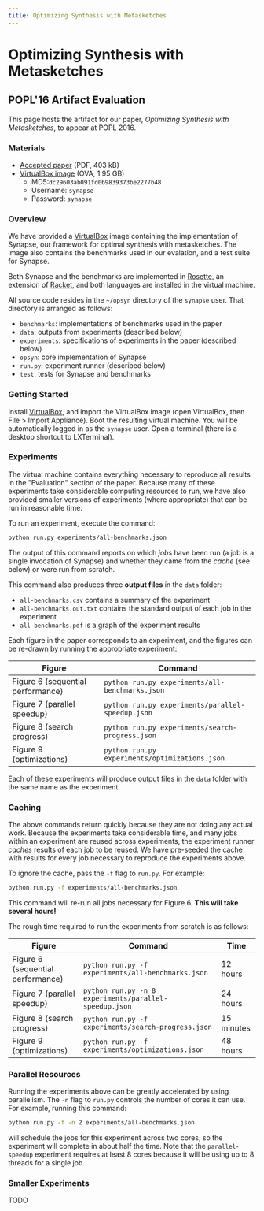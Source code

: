 ```yaml
---
title: Optimizing Synthesis with Metasketches
---
```


# Optimizing Synthesis with Metasketches

## POPL'16 Artifact Evaluation

This page hosts the artifact for our paper, *Optimizing Synthesis with Metasketches*, to appear at POPL 2016.

### Materials

* [Accepted paper](paper.pdf) (PDF, 403 kB)
* [VirtualBox image](synapse.ova) (OVA, 1.95 GB)
  * MD5:`dc29603ab091fd0b9839373be2277b48`
  * Username: `synapse`
  * Password: `synapse`

### Overview

We have provided a [VirtualBox](https://www.virtualbox.org/wiki/Downloads) image containing the implementation of Synapse,
our framework for optimal synthesis with metasketches.
The image also contains the benchmarks used in our evalation,
and a test suite for Synapse. 

Both Synapse and the benchmarks are implemented in [Rosette](http://homes.cs.washington.edu/~emina/rosette/), an extension of [Racket](http://racket-lang.org/), and both languages are installed in the virtual machine.

All source code resides in the `~/opsyn` directory of the `synapse` user.
That directory is arranged as follows:

* `benchmarks`: implementations of benchmarks used in the paper
* `data`: outputs from experiments (described below)
* `experiments`: specifications of experiments in the paper (described below)
* `opsyn`: core implementation of Synapse
* `run.py`: experiment runner (described below)
* `test`: tests for Synapse and benchmarks

### Getting Started

Install [VirtualBox](https://www.virtualbox.org/wiki/Downloads), and import the VirtualBox image (open VirtualBox, then File > Import Appliance).
Boot the resulting virtual machine.
You will be automatically logged in as the `synapse` user.
Open a terminal (there is a desktop shortcut to LXTerminal).

### Experiments

The virtual machine contains everything necessary to reproduce all results in the "Evaluation" section of the paper.
Because many of these experiments take considerable computing resources to run, we have also provided smaller versions of experiments (where appropriate) that can be run in reasonable time.

To run an experiment, execute the command:

```bash
python run.py experiments/all-benchmarks.json
```

The output of this command reports on which *jobs* have been run
(a job is a single invocation of Synapse)
and whether they came from the *cache* (see below)
or were run from scratch.

This command also produces three **output files** in the `data` folder:

* `all-benchmarks.csv` contains a summary of the experiment
* `all-benchmarks.out.txt` contains the standard output of each job in the experiment
* `all-benchmarks.pdf` is a graph of the experiment results

Each figure in the paper corresponds to an experiment,
and the figures can be re-drawn by running the appropriate experiment:

Figure   | Command
---------|--------
Figure 6 (sequential performance) | `python run.py experiments/all-benchmarks.json`
Figure 7 (parallel speedup) | `python run.py experiments/parallel-speedup.json`
Figure 8 (search progress) | `python run.py experiments/search-progress.json`
Figure 9 (optimizations) | `python run.py experiments/optimizations.json`

Each of these experiments will produce output files in the `data` folder with the same name as the experiment.

### Caching

The above commands return quickly because they are not doing any actual work.
Because the experiments take considerable time,
and many jobs within an experiment are reused across experiments,
the experiment runner *caches* results of each job to be reused.
We have pre-seeded the cache with results for every job necessary to reproduce the experiments above.

To ignore the cache, pass the `-f` flag to `run.py`.
For example:

```bash
python run.py -f experiments/all-benchmarks.json
```

This command will re-run all jobs necessary for Figure 6. **This will take several hours!**

The rough time required to run the experiments from scratch is as follows:

Figure | Command | Time
-------|---------|-----
Figure 6 (sequential performance) | `python run.py -f experiments/all-benchmarks.json` | 12 hours
Figure 7 (parallel speedup) | `python run.py -n 8 experiments/parallel-speedup.json` | 24 hours
Figure 8 (search progress) | `python run.py -f experiments/search-progress.json` | 15 minutes
Figure 9 (optimizations) | `python run.py -f experiments/optimizations.json` | 48 hours

### Parallel Resources

Running the experiments above can be greatly accelerated by using parallelism.
The `-n` flag to `run.py` controls the number of cores it can use.
For example, running this command:

```bash
python run.py -f -n 2 experiments/all-benchmarks.json
```

will schedule the jobs for this experiment across two cores,
so the experiment will complete in about half the time.
Note that the `parallel-speedup` experiment requires at least 8 cores
because it will be using up to 8 threads for a single job.

### Smaller Experiments

TODO





